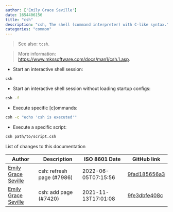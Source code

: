 ```yaml
---
author: ['Emily Grace Seville']
date: 1654406156
title: "csh"
description: "csh, The shell (command interpreter) with C-like syntax."
categories: "common"
---
```

> See also: `tcsh`.

> More information: <https://www.mkssoftware.com/docs/man1/csh.1.asp>.

- Start an interactive shell session:

```bash
csh
```

- Start an interactive shell session without loading startup configs:

```bash
csh -f
```

- Execute specific [c]ommands:

```bash
csh -c "echo 'csh is executed'"
```

- Execute a specific script:

```bash
csh path/to/script.csh
```
List of changes to this documentation


Author | Description | ISO 8601 Date | GitHub link
------|-----|-----|-----
[Emily Grace Seville](mailto:emilyseville7cf@gmail.com) | csh: refresh page (#7986) | 2022-06-05T07:15:56 | [9fad185656a3](https://github.com/tldr-pages/tldr/commit/9fad185656a3dc53fd7747f6224eed51f5e25565)
[Emily Grace Seville](mailto:emilyseville7cf@gmail.com) | csh: add page (#7420) | 2021-11-13T17:01:08 | [9fe3dbfe408c](https://github.com/tldr-pages/tldr/commit/9fe3dbfe408ca893b6f685b346ac2e8617c3b95c)

